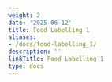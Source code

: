 ```yaml
---
weight: 2
date: '2025-06-12'
title: Food Labelling 1
aliases:
- /docs/food-labelling_1/
description: ''
linkTitle: Food Labelling 1
type: docs
---
```


